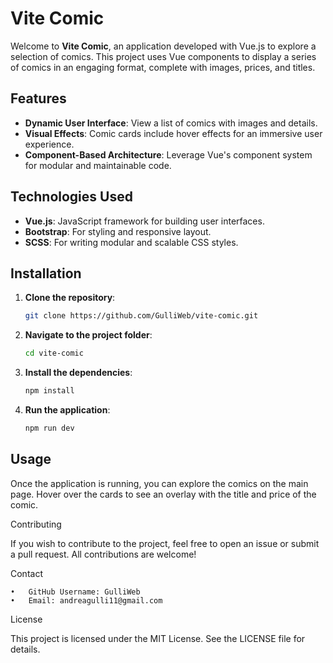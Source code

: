 # Vite Comic

Welcome to **Vite Comic**, an application developed with Vue.js to explore a selection of comics. This project uses Vue components to display a series of comics in an engaging format, complete with images, prices, and titles.

## Features

- **Dynamic User Interface**: View a list of comics with images and details.
- **Visual Effects**: Comic cards include hover effects for an immersive user experience.
- **Component-Based Architecture**: Leverage Vue's component system for modular and maintainable code.

## Technologies Used

- **Vue.js**: JavaScript framework for building user interfaces.
- **Bootstrap**: For styling and responsive layout.
- **SCSS**: For writing modular and scalable CSS styles.

## Installation

1. **Clone the repository**:
   ```bash
   git clone https://github.com/GulliWeb/vite-comic.git

2.	**Navigate to the project folder**:
  	```bash
    cd vite-comic

4.	**Install the dependencies**:
    ```bash
    npm install

 6. **Run the application**:
    ```bash
    npm run dev

## Usage

Once the application is running, you can explore the comics on the main page. Hover over the cards to see an overlay with the title and price of the comic.

Contributing

If you wish to contribute to the project, feel free to open an issue or submit a pull request. All contributions are welcome!

Contact

	•	GitHub Username: GulliWeb
	•	Email: andreagulli11@gmail.com

License

This project is licensed under the MIT License. See the LICENSE file for details.

             
